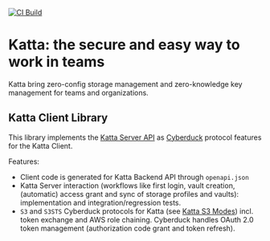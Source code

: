 [![CI Build](https://github.com/shift7-ch/katta-clientlib/actions/workflows/build.yml/badge.svg?branch=main)](https://github.com/shift7-ch/katta-clientlib/actions/workflows/build.yml)

# Katta: the secure and easy way to work in teams

Katta bring zero-config storage management and zero-knowledge key management for teams and organizations.

## Katta Client Library

This library implements the [Katta Server API](https://github.com/shift7-ch/katta-docs/blob/main/OVERVIEW.md)
as [Cyberduck](https://github.com/iterate-ch/cyberduck) protocol features
for the Katta Client.

Features:

* Client code is generated for Katta Backend API through `openapi.json`
* Katta Server interaction (workflows like first login, vault creation, (automatic) access grant and sync of storage profiles and vaults): implementation and
  integration/regression tests.
* `S3` and `S3STS` Cyberduck protocols for Katta (see [Katta S3 Modes](https://github.com/shift7-ch/katta-docs/blob/main/OVERVIEW.md#katta-s3-modes)) incl.
  token exchange and AWS role chaining. Cyberduck handles OAuth 2.0 token management (authorization code grant and token refresh).
